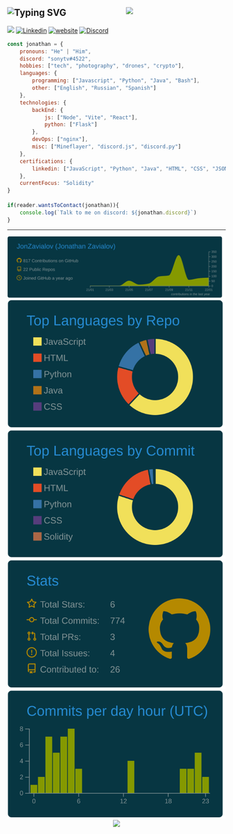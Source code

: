 ![Typing SVG](https://readme-typing-svg.herokuapp.com?color=FFFFFF&size=25&vCenter=true&width=300&height=25&lines=I'm+Jonathan+Zavialov!)
<img align='right' src="https://media.giphy.com/media/M9gbBd9nbDrOTu1Mqx/giphy.gif" width="230">
---
![](https://komarev.com/ghpvc/?username=JonZavialov&color=073642&style=flat-square)
[![Linkedin](https://img.shields.io/badge/-Jonathan-blue?style=flat-square&logo=Linkedin&logoColor=white&link=https://www.linkedin.com/in/jonathan-zavialov-6404b61bb)](https://www.linkedin.com/in/jonathan-zavialov-6404b61bb)
[![website](https://img.shields.io/badge/-Website-blue?style=flat-square&logo=Google-Chrome&logoColor=white&link=http://jonzav.me/)](http://jonzav.me/)
[![Discord](https://img.shields.io/badge/-Discord--%20sonytv%234522-blue?style=flat-square&logo=Discord&logoColor=white)](https://discord.com/users384767042525331458)

```javascript
const jonathan = {
    pronouns: "He" | "Him",
    discord: "sonytv#4522",
    hobbies: ["tech", "photography", "drones", "crypto"],
    languages: {
        programming: ["Javascript", "Python", "Java", "Bash"],
        other: ["English", "Russian", "Spanish"]
    },
    technologies: {
        backEnd: {
            js: ["Node", "Vite", "React"],
            python: ["Flask"]
        },
        devOps: ["nginx"],
        misc: ["Mineflayer", "discord.js", "discord.py"]
    },
    certifications: {
        linkedin: ["JavaScript", "Python", "Java", "HTML", "CSS", "JSON", "Git"]
    },
    currentFocus: "Solidity"
}

if(reader.wantsToContact(jonathan)){
    console.log(`Talk to me on discord: ${jonathan.discord}`)
}
```

---
<p align="center">
    <img src="https://raw.githubusercontent.com/JonZavialov/JonZavialov/master/profile-summary-card-output/solarized_dark/0-profile-details.svg">
    <img src= "https://raw.githubusercontent.com/JonZavialov/JonZavialov/master/profile-summary-card-output/solarized_dark/1-repos-per-language.svg">
    <img src= "https://raw.githubusercontent.com/JonZavialov/JonZavialov/master/profile-summary-card-output/solarized_dark/2-most-commit-language.svg">
    <img src= "https://raw.githubusercontent.com/JonZavialov/JonZavialov/master/profile-summary-card-output/solarized_dark/3-stats.svg">
    <img src= "https://raw.githubusercontent.com/JonZavialov/JonZavialov/master/profile-summary-card-output/solarized_dark/4-productive-time.svg">
    <img src= "http://github-readme-streak-stats.herokuapp.com?user=JonZavialov&theme=solarized-dark&hide_border=true">
</p>
